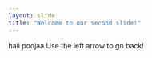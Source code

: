 ```yaml
---
layout: slide
title: "Welcome to our second slide!"
---
```

haii poojaa
Use the left arrow to go back!
